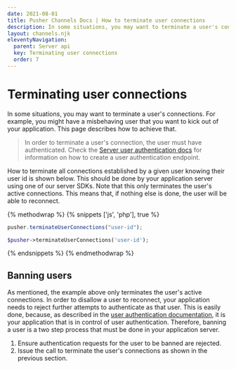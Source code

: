 ```yaml
---
date: 2021-08-01
title: Pusher Channels Docs | How to terminate user connections
description: In some situations, you may want to terminate a user's connections. Check out our docs to find out how.
layout: channels.njk
eleventyNavigation:
  parent: Server api
  key: Terminating user connections
  order: 7
---
```


# Terminating user connections

In some situations, you may want to terminate a user's connections. For example, you might have a misbehaving user that you want to kick out of your application. This page describes how to achieve that.

> In order to terminate a user's connection, the user must have authenticated. Check the [Server user authentication docs](/docs/channels/server_api/authenticating-users) for information on how to create a user authentication endpoint.


How to terminate all connections established by a given user knowing their user id is shown below. This should be done by your application server using one of our server SDKs. Note that this only terminates the user's active connections. This means that, if nothing else is done, the user will be able to reconnect.

{% methodwrap %}
{% snippets ['js', 'php'], true %}

```js
pusher.terminateUserConnections("user-id");
```

```php
$pusher->terminateUserConnections('user-id');
```

{% endsnippets %}
{% endmethodwrap %}

## Banning users

As mentioned, the example above only terminates the user's active connections. In order to disallow a user to reconnect, your application needs to reject further attempts to authenticate as that user. This is easily done, because, as described in the [user authentication documentation](/docs/channels/server_api/authenticating-users), it is your application that is in control of user authentication. Therefore, banning a user is a two step process that must be done in your application server.

1. Ensure authentication requests for the user to be banned are rejected.
2. Issue the call to terminate the user's connections as shown in the previous section.
